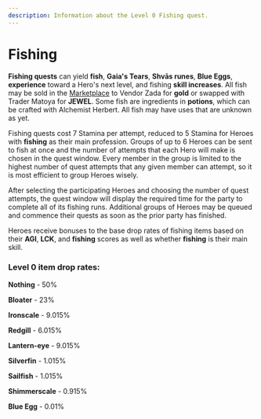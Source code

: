 ```yaml
---
description: Information about the Level 0 Fishing quest.
---
```


# Fishing

**Fishing quests** can yield **fish**, **Gaia's Tears**, **Shvās runes**, **Blue Eggs**, **experience** toward a Hero's next level, and fishing **skill increases**. All fish may be sold in the [Marketplace](../marketplace.md) to Vendor Zada for **gold** or swapped with Trader Matoya for **JEWEL**. Some fish are ingredients in **potions**, which can be crafted with Alchemist Herbert. All fish may have uses that are unknown as yet.

Fishing quests cost 7 Stamina per attempt, reduced to 5 Stamina for Heroes with **fishing** as their main profession. Groups of up to 6 Heroes can be sent to fish at once and the number of attempts that each Hero will make is chosen in the quest window. Every member in the group is limited to the highest number of quest attempts that any given member can attempt, so it is most efficient to group Heroes wisely.

After selecting the participating Heroes and choosing the number of quest attempts, the quest window will display the required time for the party to complete all of its fishing runs. Additional groups of Heroes may be queued and commence their quests as soon as the prior party has finished.

Heroes receive bonuses to the base drop rates of fishing items based on their **AGI**, **LCK**, and **fishing** scores as well as whether **fishing** is their main skill.

### **Level 0 item drop rates:**

**Nothing** - 50%

**Bloater** - 23%

**Ironscale** - 9.015%

**Redgill** - 6.015%

**Lantern-eye** - 9.015%

**Silverfin** - 1.015%

**Sailfish** - 1.015%

**Shimmerscale** - 0.915%

**Blue Egg** - 0.01%
